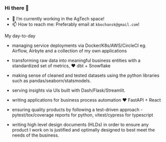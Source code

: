### Hi there 👋

- 🔭 I’m currently working in the AgTech space!
- 📫 How to reach me: Preferably email at `kbochansk@gmail.com`!

My day-to-day

 - managing service deployments via Docker/K8s/AWS/CircleCI eg. Airflow, Airbyte and a collection of my own applications

- transforming raw data into meaningful business entities with a standardized set of metrics, ❤️ dbt + Snowflake

- making sense of cleaned and tested datasets using the python libraries such as pandas/seaborn/statsmodels.

- serving insights via UIs built with Dash/Flask/Streamlit.

- writing applications for business process automation ❤️ FastAPI + React

- ensuring quality products by following a test-driven approach - pytest/tox/coverage reports for python, vitest/cypress for typescript

- writing high level design documents (HLDs) in order to ensure any product I work on is justified and optimally designed to best meet the needs of the business.

